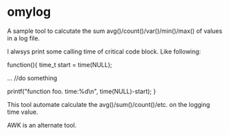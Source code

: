 # omylog
A sample tool to calcutate the sum avg()/count()/var()/min()/max() of values in a log file.


I alwsys print some calling time of critical code block. Like following:


function(){
  time_t start = time(NULL);
  
  ...
  //do something
  
  
  printf("function foo. time:%d\n", time(NULL)-start);
}


This tool automate calculate the avg()/sum()/count()/etc. on the logging time value.


AWK is an alternate tool.


